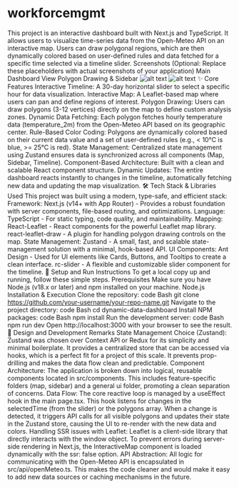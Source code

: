 # workforcemgmt
This project is an interactive dashboard built with Next.js and TypeScript. It allows users to visualize time-series data from the Open-Meteo API on an interactive map. Users can draw polygonal regions, which are then dynamically colored based on user-defined rules and data fetched for a specific time selected via a timeline slider.
 Screenshots
(Optional: Replace these placeholders with actual screenshots of your application)
Main Dashboard View	Polygon Drawing & Sidebar
![alt text](public/screenshot1.png)
![alt text](public/screenshot2.png)
✨ Core Features
Interactive Timeline: A 30-day horizontal slider to select a specific hour for data visualization.
Interactive Map: A Leaflet-based map where users can pan and define regions of interest.
Polygon Drawing: Users can draw polygons (3-12 vertices) directly on the map to define custom analysis zones.
Dynamic Data Fetching: Each polygon fetches hourly temperature data (temperature_2m) from the Open-Meteo API based on its geographic center.
Rule-Based Color Coding: Polygons are dynamically colored based on their current data value and a set of user-defined rules (e.g., < 10°C is blue, >= 25°C is red).
State Management: Centralized state management using Zustand ensures data is synchronized across all components (Map, Sidebar, Timeline).
Component-Based Architecture: Built with a clean and scalable React component structure.
Dynamic Updates: The entire dashboard reacts instantly to changes in the timeline, automatically fetching new data and updating the map visualization.
🛠️ Tech Stack & Libraries Used
This project was built using a modern, type-safe, and efficient stack:
Framework: Next.js (v14+ with App Router) - Provides a robust foundation with server components, file-based routing, and optimizations.
Language: TypeScript - For static typing, code quality, and maintainability.
Mapping:
React-Leaflet - React components for the powerful Leaflet map library.
react-leaflet-draw - A plugin for handling polygon drawing controls on the map.
State Management: Zustand - A small, fast, and scalable state-management solution with a minimal, hook-based API.
UI Components:
Ant Design - Used for UI elements like Cards, Buttons, and Tooltips to create a clean interface.
rc-slider - A flexible and customizable slider component for the timeline.
🚀 Setup and Run Instructions
To get a local copy up and running, follow these simple steps.
Prerequisites
Make sure you have Node.js (v18.x or later) and npm installed on your machine.
Node.js
Installation & Execution
Clone the repository:
code
Bash
git clone https://github.com/your-username/your-repo-name.git
Navigate to the project directory:
code
Bash
cd dynamic-data-dashboard
Install NPM packages:
code
Bash
npm install
Run the development server:
code
Bash
npm run dev
Open http://localhost:3000 with your browser to see the result.
📝 Design and Development Remarks
State Management Choice (Zustand): Zustand was chosen over Context API or Redux for its simplicity and minimal boilerplate. It provides a centralized store that can be accessed via hooks, which is a perfect fit for a project of this scale. It prevents prop-drilling and makes the data flow clean and predictable.
Component Architecture: The application is broken down into logical, reusable components located in src/components. This includes feature-specific folders (map, sidebar) and a general ui folder, promoting a clean separation of concerns.
Data Flow: The core reactive loop is managed by a useEffect hook in the main page.tsx. This hook listens for changes in the selectedTime (from the slider) or the polygons array. When a change is detected, it triggers API calls for all visible polygons and updates their state in the Zustand store, causing the UI to re-render with the new data and colors.
Handling SSR issues with Leaflet: Leaflet is a client-side library that directly interacts with the window object. To prevent errors during server-side rendering in Next.js, the InteractiveMap component is loaded dynamically with the ssr: false option.
API Abstraction: All logic for communicating with the Open-Meteo API is encapsulated in src/api/openMeteo.ts. This makes the code cleaner and would make it easy to add new data sources or caching mechanisms in the future.
